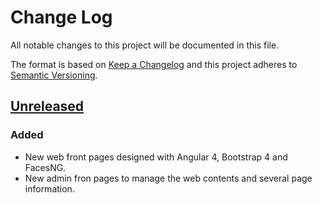 # Change Log
All notable changes to this project will be documented in this file.

The format is based on [Keep a Changelog](http://keepachangelog.com/)
and this project adheres to [Semantic Versioning](http://semver.org/).

## [Unreleased]
### Added
- New web front pages designed with Angular 4, Bootstrap 4 and FacesNG.
- New admin fron pages to manage the web contents and several page information.

[Unreleased]: https://github.com/aragonopendata/AOD-Home/compare/master...develop